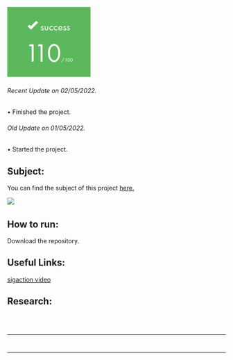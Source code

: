 ![](/extras/images/Success.png)

###### <i>Recent Update on 02/05/2022.</i>
• Finished the project.

###### <i>Old Update on 01/05/2022.</i>
• Started the project.

## Subject:

You can find the subject of this project [here.](https://github.com/Olbrien/42Lisboa-lvl_1_born2beroot/blob/main/extras/lvl_1_born2beroot.pdf)

![](/extras/images/gif1.gif)

## How to run:

Download the repository.

## Useful Links:

[sigaction video](https://youtu.be/_1TuZUbCnX0)

## Research:

<code>



---------------------------------------------------------------------------------------------


---------------------------------------------------------------------------------------------

</code>
